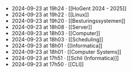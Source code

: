- 2024-09-23 at 19h24 · [[HoGent 2024 - 2025]]
- 2024-09-23 at 19h22 · [[Linux]]
- 2024-09-23 at 19h20 · [[Besturingssystemen]]
- 2024-09-23 at 18h08 · [[Server]]
- 2024-09-23 at 18h03 · [[Computer]]
- 2024-09-23 at 18h03 · [[Scheduling]]
- 2024-09-23 at 18h01 · [[Informatica]]
- 2024-09-23 at 18h01 · [[Computer Systems]]
- 2024-09-23 at 17h51 · [[Schil (Informatica)]]
- 2024-09-23 at 17h50 · [[CLI]]
